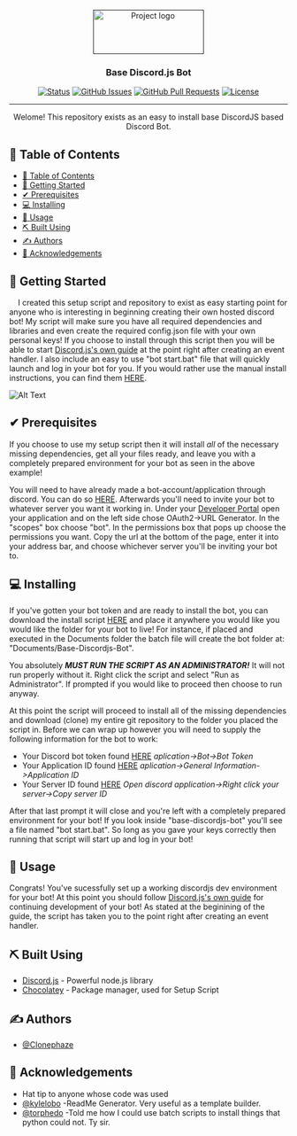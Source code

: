 <p align="center">
  <a href="" rel="noopener">
 <img width=200px height=80px src="https://discord.js.org/logo.svg" alt="Project logo"></a>
</p>
<h3 align="center">Base Discord.js Bot</h3>

<div align="center">

[![Status](https://img.shields.io/badge/status-active-success.svg)]()
[![GitHub Issues](https://img.shields.io/github/issues/Clonephaze/Clones-Test-Bot)](https://github.com/Clonephaze/Clones-Test-Bot/issues)
[![GitHub Pull Requests](https://img.shields.io/github/issues-pr/kylelobo/The-Documentation-Compendium.svg)](https://github.com/Clonephaze/Clones-Test-Bot/pulls)
[![License](https://img.shields.io/badge/license-MIT-blue.svg)](/LICENSE)

</div>

---

<p align="center"> Welome! This repository exists as an easy to install base DiscordJS based Discord Bot. 
    <br> 
</p>


## 📝 Table of Contents

- [📝 Table of Contents](#-table-of-contents)
- [🏁 Getting Started ](#-getting-started-)
- [✔ Prerequisites ](#-prerequisites-)
- [💻 Installing ](#-installing-)
- [🎈 Usage ](#-usage-)
- [⛏️ Built Using ](#️-built-using-)
- [✍️ Authors ](#️-authors-)
- [🎉 Acknowledgements ](#-acknowledgements-)


## 🏁 Getting Started <a name = "getting_started"></a>

&nbsp;&nbsp;&nbsp; I created this setup script and repository to exist as easy starting point for anyone who is interesting in beginning creating their own hosted discord bot! My script will make sure you have all required dependencies and libraries and even create the required config.json file with your own personal keys! If you choose to install through this script then you will be able to start [Discord.js's&nbsp;own&nbsp;guide](https://discordjs.guide/creating-your-bot/event-handling.html#resulting-code) at the point right after creating an event handler. I also include an easy to use "bot start.bat" file that will quickly launch and log in your bot for you. If you would rather use the manual install instructions, you can find them [HERE](./manualInstallInstructions.md). 

![Alt Text](https://i.imgur.com/vxPkm4Z.gif)

## ✔ Prerequisites <a name = "prerequisites"></a>

If you choose to use my setup script then it will install *all* of the necessary missing dependencies, get all your files ready, and leave you with a completely prepared environment for your bot as seen in the above example!

You will need to have already made a bot-account/application through discord. You can do so [HERE](https://discord.com/developers/applications). Afterwards you'll need to invite your bot to whatever server you want it working in. Under your [Developer&nbsp;Portal](https://discord.com/developers/applications) open your application and on the left side chose OAuth2->URL Generator. In the "scopes" box choose "bot". In the permissions box that pops up choose the permissions you want. Copy the url at the bottom of the page, enter it into your address bar, and choose whichever server you'll be inviting your bot to. 


## 💻 Installing <a name = "installing"></a>

 If you've gotten your bot token and are ready to install the bot, you can download the install script [HERE](https://github.com/Clonephaze/Base-Discordjs-Bot/releases/latest) and place it anywhere you would like you would like the folder for your bot to live! For instance, if placed and executed in the Documents folder the batch file will create the bot folder at: "Documents/Base-Discordjs-Bot".

You absolutely ***MUST RUN THE SCRIPT AS AN ADMINISTRATOR!*** It will not run properly without it. Right click the script and select "Run as Administrator". If prompted if you would like to proceed then choose to run anyway.

At this point the script will proceed to install all of the missing dependencies and download (clone) my entire git repository to the folder you placed the script in. Before we can wrap up however you will need to supply the following information for the bot to work:

- Your Discord bot token found [HERE](https://discord.com/developers/applications) *aplication->Bot->Bot Token*
- Your Application ID found [HERE](https://discord.com/developers/applications) *aplication->General Information->Application ID*
- Your Server ID found [HERE](https://support.discord.com/hc/en-us/articles/206346498) *Open discord application->Right click your server->Copy server ID*

After that last prompt it will close and you're left with a completely prepared environment for your bot! If you look inside "base-discordjs-bot" you'll see a file named "bot start.bat". So long as you gave your keys correctly then running that script will start up and log in your bot!


## 🎈 Usage <a name="usage"></a>
Congrats! You've sucessfully set up a working discordjs dev environment for your bot! At this point you should follow [Discord.js's&nbsp;own&nbsp;guide](https://discordjs.guide) for continuing development of your bot! As stated at the beginining of the guide, the script has taken you to the point right after creating an event handler. 

## ⛏️ Built Using <a name = "built_using"></a>

- [Discord.js](https://discord.js.org/) - Powerful node.js library
- [Chocolatey](https://chocolatey.org/) - Package manager, used for Setup Script

## ✍️ Authors <a name = "authors"></a>

- [@Clonephaze](https://github.com/Clonephaze)


## 🎉 Acknowledgements <a name = "acknowledgement"></a>

- Hat tip to anyone whose code was used
- [@kylelobo](https://github.com/kylelobo) -ReadMe Generator. Very useful as a template builder.
- [@torphedo](https://github.com/torphedo) -Told me how I could use batch scripts to install things that python could not. Ty sir.
